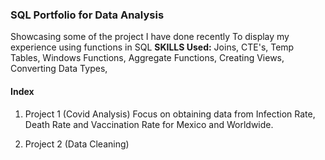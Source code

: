 ### SQL Portfolio for Data Analysis
Showcasing some of the project I have done recently
To display my experience using functions in SQL
<b>SKILLS Used:</b> Joins, CTE's, Temp Tables, Windows Functions, Aggregate Functions, Creating Views, Converting Data Types,

#### Index
1. Project 1 (Covid Analysis)
Focus on obtaining data from Infection Rate, Death Rate and Vaccination Rate for Mexico and Worldwide.

2. Project 2 (Data Cleaning)
